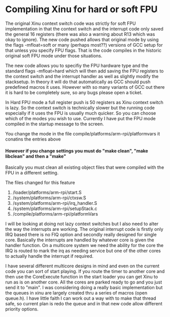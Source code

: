# Compiling Xinu for hard or soft FPU #

The original Xinu context switch code was strictly for soft FPU implementation in that the context switch and the interrupt code only saved the general 16 registers (there was also a warning about R13 which was okay to ignore). The new code pushed allows that original mode by using the flags -mfloat=soft or many (perhaps most??) versions of GCC setup for that unless you specify FPU flags. That is the code compiles in the historic original soft FPU mode under those situations.

The new code allows you to specifiy the FPU hardware type and the standard flags -mfloat=hard which will then add saving the FPU registers to the context switch and the interrupt handler as well as slightly modify the stacksetup. In theory it will do that automatically as GCC should push predefined macros it uses. However with so many variants of GCC out there it is hard to be completely sure, so any bugs please open a ticket.

In Hard FPU mode a full register push is 50 registers as Xinu context switch is lazy. So the context switch is technically slower but the running code especially if it uses the FPU is usually much quicker. So you can choose which of the modes you wish to use. Currently I have put the FPU mode compiled in the startup message to the screen.

You change the mode in the file compile/platforms/arm-rpi/platformvars it conatins the entries above

#### However if you change settings you must do "make clean", "make libclean" and then a "make" ###
Basically you must clean all existing object files that were compiled with the FPU in a different setting.

The files changed for this feature
1. /loader/platforms/arm-rpi/start.S
2. /system/platforms/arm-rpi/ctxsw.S
3. /system/platforms/arm-rpi/irq_handler.S
4. /system/platforms/arm-rpi/setupStack.c
5. /compile/platforms/arm-rpi/platformVars

I will be looking at doing not lazy context switches but I also need to alter the way the interrupts are working. The original interrupt code is firstly only IRQ based there is no FIQ option and secondly really designed for single core. Basically the interrupts are handled by whatever core is given the handler function. On a multicore system we need the ability for the core the IRQ is routed to mark the irq as needing service but one of the other cores to actually handle the interrupt if required.

I have several different multicore designs in mind and even on the current code you can sort of start playing. If you route the timer to another core and then use the CoreExecute function in the start loader you can get Xinu to run as is on another core. All the cores are parked ready to go and you just send it to "main". I was considering doing a really basic implementation but the queues in xinu are largely created thru a series of macros (open queue.h). I have little faith I can work out a way with to make that thread safe, so current plan is redo the queue and in that new code allow different priority options.
